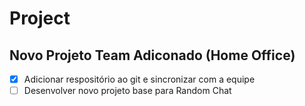 # Project
## Novo Projeto Team Adiconado (Home Office)

- [x] Adicionar respositório ao git e sincronizar com a equipe
- [ ] Desenvolver novo projeto base para Random Chat
